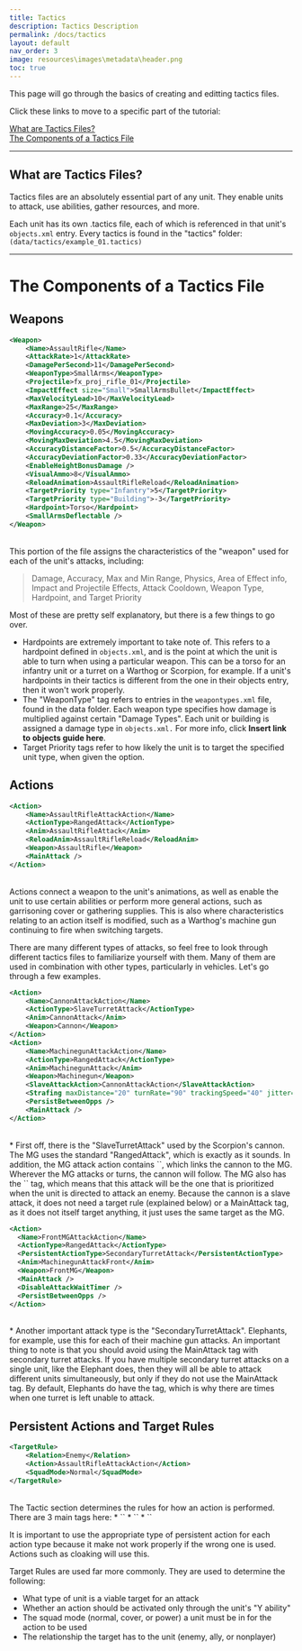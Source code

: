 ```yaml
---
title: Tactics
description: Tactics Description
permalink: /docs/tactics
layout: default
nav_order: 3
image: resources\images\metadata\header.png
toc: true
---
```



This page will go through the basics of creating and editting tactics files. 

Click these links to move to a specific part of the tutorial:

[What are Tactics Files?](#WhatareTactics) <br>[The Components of a Tactics File](#ComponentsofTactics)

***

<a name="WhatareTactics"></a>
## What are Tactics Files?

Tactics files are an absolutely essential part of any unit. They enable units to attack, use abilities, gather resources, and more. 

Each unit has its own .tactics file, each of which is referenced in that unit's `objects.xml` entry. Every tactics is found in the "tactics" folder: 
  `(data/tactics/example_01.tactics)`


***

<a name="ComponentsofTactics"></a>
# The Components of a Tactics File
## Weapons
```xml
<Weapon>
	<Name>AssaultRifle</Name>
	<AttackRate>1</AttackRate>
	<DamagePerSecond>11</DamagePerSecond>
	<WeaponType>SmallArms</WeaponType>
	<Projectile>fx_proj_rifle_01</Projectile>
	<ImpactEffect size="Small">SmallArmsBullet</ImpactEffect>
	<MaxVelocityLead>10</MaxVelocityLead>
	<MaxRange>25</MaxRange>
	<Accuracy>0.1</Accuracy>
	<MaxDeviation>3</MaxDeviation>
	<MovingAccuracy>0.05</MovingAccuracy>
	<MovingMaxDeviation>4.5</MovingMaxDeviation>
	<AccuracyDistanceFactor>0.5</AccuracyDistanceFactor>
	<AccuracyDeviationFactor>0.33</AccuracyDeviationFactor>
	<EnableHeightBonusDamage />
	<VisualAmmo>8</VisualAmmo>
	<ReloadAnimation>AssaultRifleReload</ReloadAnimation>
	<TargetPriority type="Infantry">5</TargetPriority>
	<TargetPriority type="Building">-3</TargetPriority>
	<Hardpoint>Torso</Hardpoint>
	<SmallArmsDeflectable />
</Weapon>
```

<br>
This portion of the file assigns the characteristics of the "weapon" used for each of the unit's attacks, including:

  > Damage, Accuracy, Max and Min Range, Physics, Area of Effect info, Impact and Projectile Effects, Attack Cooldown, Weapon Type, Hardpoint, and Target Priority
  
Most of these are pretty self explanatory, but there is a few things to go over. 
  * Hardpoints are extremely important to take note of. This refers to a hardpoint defined in `objects.xml`, and is the point at which the unit is able to turn when using a particular weapon. This can be a torso for an infantry unit or a turret on a Warthog or Scorpion, for example. If a unit's hardpoints in their tactics is different from the one in their objects entry, then it won't work properly.
  * The "WeaponType" tag  refers to entries in the `weapontypes.xml` file, found in the data folder. Each weapon type specifies how damage is multiplied against certain "Damage Types". Each unit or building is assigned a damage type in `objects.xml.` For more info, click **Insert link to objects guide here**.
  * Target Priority tags refer to how likely the unit is to target the specified unit type, when given the option. 
  
## Actions
```xml
<Action>
	<Name>AssaultRifleAttackAction</Name>
	<ActionType>RangedAttack</ActionType>
	<Anim>AssaultRifleAttack</Anim>
	<ReloadAnim>AssaultRifleReload</ReloadAnim>
	<Weapon>AssaultRifle</Weapon>
	<MainAttack />
</Action>
``` 
<br>
Actions connect a weapon to the unit's animations, as well as enable the unit to use certain abilities or perform more general actions, such as garrisoning cover or gathering supplies. This is also where characteristics relating to an action itself is modified, such as a Warthog's machine gun continuing to fire when switching targets.

There are many different types of attacks, so feel free to look through different tactics files to familiarize yourself with them. Many of them are used in combination with other types, particularly in vehicles. Let's go through a few examples.

``` xml
<Action>
	<Name>CannonAttackAction</Name>
	<ActionType>SlaveTurretAttack</ActionType>
	<Anim>CannonAttack</Anim>
	<Weapon>Cannon</Weapon>
</Action>
<Action>
	<Name>MachinegunAttackAction</Name>
	<ActionType>RangedAttack</ActionType>
	<Anim>MachinegunAttack</Anim>
	<Weapon>Machinegun</Weapon>
	<SlaveAttackAction>CannonAttackAction</SlaveAttackAction>
	<Strafing maxDistance="20" turnRate="90" trackingSpeed="40" jitter="20" />
	<PersistBetweenOpps />
	<MainAttack />
</Action>
```
<br>
  * First off, there is the "SlaveTurretAttack" used by the Scorpion's cannon. The MG uses the standard "RangedAttack", which is exactly as it sounds. In addition, the MG attack action contains `<SlaveAttackAction>`, which links the cannon to the MG. Wherever the MG attacks or turns, the cannon will follow. The MG also has the `<MainAttack>` tag, which means that this attack will be the one that is prioritized when the unit is directed to attack an enemy. Because the cannon is a slave attack, it does not need a target rule (explained below) or a MainAttack tag, as it does not itself target anything, it just uses the same target as the MG.
  
  ``` xml
<Action>
	<Name>FrontMGAttackAction</Name>
	<ActionType>RangedAttack</ActionType>
	<PersistentActionType>SecondaryTurretAttack</PersistentActionType>
	<Anim>MachinegunAttackFront</Anim>
	<Weapon>FrontMG</Weapon>
	<MainAttack />
	<DisableAttackWaitTimer />
	<PersistBetweenOpps />
</Action>
```
  <br>
  * Another important attack type is the "SecondaryTurretAttack". Elephants, for example, use this for each of their machine gun attacks. An important thing to note is that you should avoid using the MainAttack tag with secondary turret attacks. If you have multiple secondary turret attacks on a single unit, like the Elephant does, then they will all be able to attack different units simultaneously, but only if they do not use the MainAttack tag. By default, Elephants do have the tag, which is why there are times when one turret is left unable to attack.

## Persistent Actions and Target Rules
``` xml
<TargetRule>
	<Relation>Enemy</Relation>
	<Action>AssaultRifleAttackAction</Action>
	<SquadMode>Normal</SquadMode>
</TargetRule>
```
<br>
The Tactic section determines the rules for how an action is performed. There are 3 main tags here:
  * `<PersistentAction>`
  * `<PersistentSquadAction>`
  * `<TargetRule>`
  
It is important to use the appropriate type of persistent action for each action type because it make not work properly if the wrong one is used. Actions such as cloaking will use this.

Target Rules are used far more commonly. They are used to determine the following:
  * What type of unit is a viable target for an attack
  * Whether an action should be activated only through the unit's "Y ability"
  * The squad mode (normal, cover, or power) a unit must be in for the action to be used
  * The relationship the target has to the unit (enemy, ally, or nonplayer)
